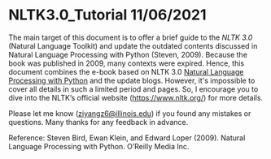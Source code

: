 # NLTK3.0_Tutorial 11/06/2021



The main target of this document is to offer a brief guide to the *NLTK 3.0* (Natural Language Toolkit) and update the outdated contents discussed in Natural Language Processing with Python (Steven, 2009). Because the book was published in 2009, many contexts were expired. Hence, this document combines the e-book based on NLTK 3.0 [Natural Language Processing with Python](https://www.nltk.org/book/) and the update blogs. However, it's impossible to cover all details in such a limited period and pages. So, I encourage you to dive into the NLTK’s official website (https://www.nltk.org/) for more details.

Please let me know (ziyangz6@illinois.edu) if you found any mistakes or questions. Many thanks for any feedback in advance.






















Reference:
Steven Bird, Ewan Klein, and Edward Loper (2009). Natural Language Processing with Python. O’Reilly Media Inc.
